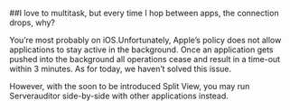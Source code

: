 ##I love to multitask, but every time I hop between apps, the connection drops, why?

You’re most probably on iOS.Unfortunately, Apple’s policy does not allow applications to stay active in the background. Once an application gets pushed into the background all operations cease and result in a time-out within 3 minutes. As for today, we haven’t solved this issue. 

However, with the soon to be introduced Split View, you may run Serverauditor side-by-side with other applications instead. 